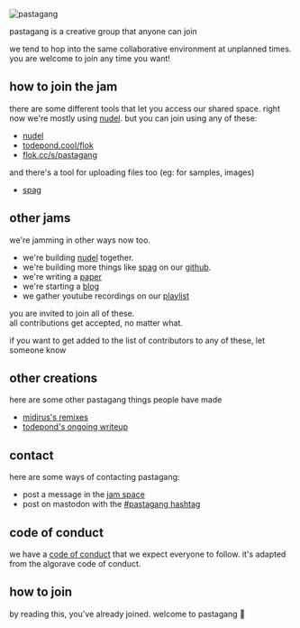 ![pastagang](/bag/pastagang.webp)

pastagang is a creative group that anyone can join

we tend to hop into the same collaborative environment at unplanned times. you are welcome to join any time you want!

## how to join the jam

there are some different tools that let you access our shared space. right now we're mostly using [nudel](https://nudel.cc). but you can join using any of these:

- [nudel](https://nudel.cc)
- [todepond.cool/flok](https://todepond.cool/flok)
- [flok.cc/s/pastagang](https://flok.cc/s/pastagang)

and there's a tool for uploading files too (eg: for samples, images)

- [spag](https://spag.cc)

## other jams

we're jamming in other ways now too.

- we're building [nudel](https://github.com/pastagang/nudel) together.
- we're building more things like [spag](https://github.com/pastagang/spag) on our [github](https://github.com/pastagang).
- we're writing a [paper](https://github.com/pastagang/pastagang/edit/main/paper/readme.md)
- we're starting a [blog](https://github.com/pastagang/pastagang/edit/main/blog/let-code-die/readme.md)
- we gather youtube recordings on our [playlist](https://www.youtube.com/playlist?list=PL9uRa69RF-7wOS5CnK0wy34t5HYgFLIng)

you are invited to join all of these.\
all contributions get accepted, no matter what.

if you want to get added to the list of contributors to any of these, let someone know

## other creations

here are some other pastagang things people have made

- [midirus's remixes](https://midirus.com/project/pastagang)
- [todepond's ongoing writeup](https://www.todepond.com/wikiblogarden/learn/pastagang/accident/arroost/)

## contact

here are some ways of contacting pastagang:

- post a message in the [jam space](https://nudel.cc)
- post on mastodon with the [#pastagang hashtag](https://post.lurk.org/tags/pastagang)

## code of conduct

we have a [code of conduct](/CODE_OF_CONDUCT.md) that we expect everyone to follow. it's adapted from the algorave code of conduct.

## how to join

by reading this, you've already joined. welcome to pastagang 🍝
